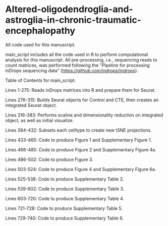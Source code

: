 # Altered-oligodendroglia-and-astroglia-in-chronic-traumatic-encephalopathy
All code used for this manuscript. 

main_script includes all the code used in R to perform computational analysis for this manuscript. All pre-processing, 
i.e., sequencing reads to count matrices, was performed following the "Pipeline for processing inDrops sequencing data" 
(https://github.com/indrops/indrops). 

Table of Contents for main_script:

Lines 1-275: Reads inDrops matrices into R and prepare them for Seurat. 

Lines 276-315: Builds Seurat objects for Control and CTE, then creates an integrated Seurat object. 

Lines 316-383: Performs scaline and dimensionality reduction on integrated object, as well as initial visualize. 

Lines 384-432: Subsets each celltype to create new tSNE projections. 

Lines 433-465: Code to produce Figure 1 and Supplementary Figure 1. 

Lines 466-485: Code to produce Figure 2 and Supplementary Figure 4a. 

Lines 486-502: Code to produce Figure 3.

Lines 503-524: Code to produce Figure 4 and Supplementary Figure 6a. 

Lines 525-538: Code to produce Supplementary Table 2. 

Lines 539-602: Code to produce Supplementary Table 3. 

Lines 603-720: Code to produce Supplementary Table 4. 

Lines 721-728: Code to produce Supplementary Table 5. 

Lines 729-740: Code to produce Supplementary Table 6.

